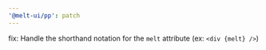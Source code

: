 ```yaml
---
'@melt-ui/pp': patch
---
```


fix: Handle the shorthand notation for the `melt` attribute (ex: `<div {melt} />`)

